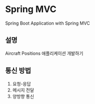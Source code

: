# Spring MVC
Spring Boot Application with Spring MVC
## 설명
Aircraft Positions 애플리케이션 개발하기
## 통신 방법
1. 요청-응답
2. 메시지 전달
3. 양방향 통신